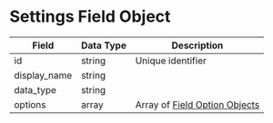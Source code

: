 # Settings Field Object

Field | Data Type | Description
--- | --- | ---
id | string | Unique identifier
display_name | string | 
data_type | string | 
options | array | Array of [Field Option Objects][]

[Field Option Objects]: /field_options/README.md
